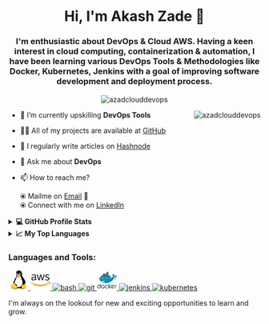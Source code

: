 <h1 align="center">Hi, I'm Akash Zade 👋</h1>
<h3 align="center">I'm enthusiastic about DevOps & Cloud AWS. Having a keen interest in cloud computing, containerization & automation, I have been learning various DevOps Tools & Methodologies like Docker, Kubernetes, Jenkins with a goal of improving software development and deployment process.</h3>

<p align="center"><img align="center" src="https://github-readme-streak-stats.herokuapp.com/?user=azadclouddevops&" alt="azadclouddevops" /></p>

<img align="right" src="https://komarev.com/ghpvc/?username=azadclouddevOps&label=Profile%20views&color=0e75b6&style=flat" alt="azadclouddevops" />

- 🌱 I’m currently upskilling **DevOps Tools**

- 👨‍💻 All of my projects are available at [GitHub](https://github.com/AzadCloudDevOps)

- 📝 I regularly write articles on [Hashnode](https://akash-zade.hashnode.dev/)

- 💬 Ask me about **DevOps**

- 📫 How to reach me?

  ⦿ Mailme on [Email](mailto:zakash9422@gmail.com) 💌 <br> ⦿ Connect with me on [LinkedIn](https://www.linkedin.com/in/akash-zade/) <br>

<details>
<summary><b>💻 GitHub Profile Stats</b></summary>
<p align="left"> <img src="https://github-readme-stats.vercel.app/api?username=azadclouddevops&show_icons=true&locale=en" alt="azadclouddevops" />
</details>

<details>
<summary><b>📈 My Top Languages</b></summary>
<p align="left"> <img align="center" src="https://github-readme-stats.vercel.app/api/top-langs?username=azadclouddevops&show_icons=true&locale=en&layout=compact" alt="azadclouddevops" /></p>
</details>

<h3 align="left">Languages and Tools:</h3>
<p align="left"> 
<a href="https://www.linux.org/" target="_blank" rel="noreferrer"> <img src="https://raw.githubusercontent.com/devicons/devicon/master/icons/linux/linux-original.svg" alt="linux" width="40" height="40"/> </a> <a href="https://aws.amazon.com" target="_blank" rel="noreferrer"> <img src="https://raw.githubusercontent.com/devicons/devicon/master/icons/amazonwebservices/amazonwebservices-original-wordmark.svg" alt="aws" width="40" height="40"/> </a> <a href="https://www.gnu.org/software/bash/" target="_blank" rel="noreferrer"> <img src="https://www.vectorlogo.zone/logos/gnu_bash/gnu_bash-icon.svg" alt="bash" width="40" height="40"/> </a> <a href="https://git-scm.com/" target="_blank" rel="noreferrer"> <img src="https://www.vectorlogo.zone/logos/git-scm/git-scm-icon.svg" alt="git" width="40" height="40"/> </a> <a href="https://docs.docker.com/" target="_blank" rel="noreferrer"> <img src="https://raw.githubusercontent.com/devicons/devicon/master/icons/docker/docker-original-wordmark.svg" alt="docker" width="40" height="40"/> </a> </a> <a href="https://www.jenkins.io" target="_blank" rel="noreferrer"> <img src="https://www.vectorlogo.zone/logos/jenkins/jenkins-icon.svg" alt="jenkins" width="40" height="40"/> </a> <a href="https://kubernetes.io" target="_blank" rel="noreferrer"> <img src="https://www.vectorlogo.zone/logos/kubernetes/kubernetes-icon.svg" alt="kubernetes" width="40" height="40"/> </a> 
</p>

I'm always on the lookout for new and exciting opportunities to learn and grow.
